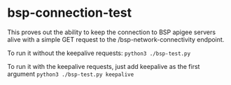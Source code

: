 # bsp-connection-test
This proves out the ability to keep the connection to BSP apigee servers alive with a simple GET request to the /bsp-network-connectivity endpoint.

To run it without the keepalive requests:
`python3 ./bsp-test.py`

To run it with the keepalive requests, just add keepalive as the first argument
`python3 ./bsp-test.py keepalive`
